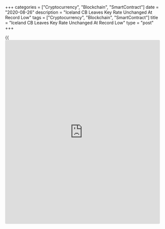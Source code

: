 +++
categories = ["Cryptocurrency", "Blockchain", "SmartContract"]
date = "2020-08-26"
description = "Iceland CB Leaves Key Rate Unchanged At Record Low"
tags = ["Cryptocurrency", "Blockchain", "SmartContract"]
title = "Iceland CB Leaves Key Rate Unchanged At Record Low"
type = "post"
+++

{{<iframe id="large-banner" src="https://www.bounty.group/#slide=28.0" width="100%" height="600" scrolling="no" style="border: 0px solid rgb(216, 221, 230); border-radius: 3px;">}}

Iceland's central bank left its key interest rate unchanged at a record
low on Wednesday.

The Monetary Policy Committee of the Central Bank of Iceland retained
its key interest rate, which is the seven-day term deposit rate at 1.00
percent.

The bank has reduced the rate four times so far this year.

According to the latest macroeconomic forecast, the [economy][1] is set
to contract 7 percent this year and unemployment to reach roughly 10
percent by the year-end.

Although the outlook for the second half of 2020 was somewhat poorer
than was forecast in May, the contraction for the year as a whole was
revised from -8 percent. The outlook was revised up mainly due to the
robust private consumption seen during the spring and summer.

According to the Bank's forecast, inflation is expected to average about
3 percent over the remainder of 2020.

The bank said lower interest rates, together with actions taken by the
central bank this spring, have supported domestic demand.  
  
The impact of these measures has yet to emerge in full, however, and
they will continue to support the economy and facilitate a more rapid
recovery than would otherwise occur, the bank added.

For comments and feedback [contact](https://www.playgroundfx.com/contact/): editorial@rtt[news](https://www.letsplayfx.com/blog/forex-news-website/).com

[Economic News][1]

 **What parts of the world are seeing the best (and worst) economic
performances lately? Click[here][2] to check out our [Econ Scorecard][2]
and find out! See up-to-the-moment [ranking](https://www.playgroundfx.com/blog/crypto-exchange-ranking/)s for the best and worst
performers in [GDP][2], [unemployment rate][3], [inflation][4] and much
more.**

   1. www.rtt[news](https://www.letsplayfx.com/blog/forex-news-website/).com/Content/EconomicNews.aspx
   2. www.rtt[news](https://www.letsplayfx.com/blog/forex-news-website/).com/economic-scorecard/world-rank/GDP/highest-performance.aspx
   3. www.rtt[news](https://www.letsplayfx.com/blog/forex-news-website/).com/economic-scorecard/world-rank/unemployment-rate/lowest-performance.aspx
   4. www.rtt[news](https://www.letsplayfx.com/blog/forex-news-website/).com/economic-scorecard/world-rank/CPI/highest-performance.aspx